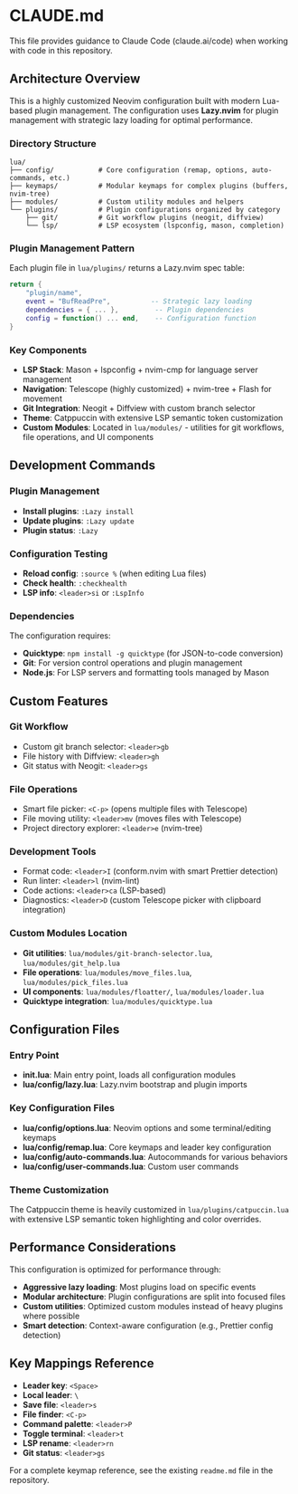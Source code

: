 # CLAUDE.md

This file provides guidance to Claude Code (claude.ai/code) when working with code in this repository.

## Architecture Overview

This is a highly customized Neovim configuration built with modern Lua-based plugin management. The configuration uses **Lazy.nvim** for plugin management with strategic lazy loading for optimal performance.

### Directory Structure

```
lua/
├── config/           # Core configuration (remap, options, auto-commands, etc.)
├── keymaps/          # Modular keymaps for complex plugins (buffers, nvim-tree)
├── modules/          # Custom utility modules and helpers
└── plugins/          # Plugin configurations organized by category
    ├── git/          # Git workflow plugins (neogit, diffview)
    └── lsp/          # LSP ecosystem (lspconfig, mason, completion)
```

### Plugin Management Pattern

Each plugin file in `lua/plugins/` returns a Lazy.nvim spec table:

```lua
return {
    "plugin/name",
    event = "BufReadPre",          -- Strategic lazy loading
    dependencies = { ... },         -- Plugin dependencies
    config = function() ... end,    -- Configuration function
}
```

### Key Components

- **LSP Stack**: Mason + lspconfig + nvim-cmp for language server management
- **Navigation**: Telescope (highly customized) + nvim-tree + Flash for movement
- **Git Integration**: Neogit + Diffview with custom branch selector
- **Theme**: Catppuccin with extensive LSP semantic token customization
- **Custom Modules**: Located in `lua/modules/` - utilities for git workflows, file operations, and UI components

## Development Commands

### Plugin Management

- **Install plugins**: `:Lazy install`
- **Update plugins**: `:Lazy update`
- **Plugin status**: `:Lazy`

### Configuration Testing

- **Reload config**: `:source %` (when editing Lua files)
- **Check health**: `:checkhealth`
- **LSP info**: `<leader>si` or `:LspInfo`

### Dependencies

The configuration requires:

- **Quicktype**: `npm install -g quicktype` (for JSON-to-code conversion)
- **Git**: For version control operations and plugin management
- **Node.js**: For LSP servers and formatting tools managed by Mason

## Custom Features

### Git Workflow

- Custom git branch selector: `<leader>gb`
- File history with Diffview: `<leader>gh`
- Git status with Neogit: `<leader>gs`

### File Operations

- Smart file picker: `<C-p>` (opens multiple files with Telescope)
- File moving utility: `<leader>mv` (moves files with Telescope)
- Project directory explorer: `<leader>e` (nvim-tree)

### Development Tools

- Format code: `<leader>I` (conform.nvim with smart Prettier detection)
- Run linter: `<leader>l` (nvim-lint)
- Code actions: `<leader>ca` (LSP-based)
- Diagnostics: `<leader>D` (custom Telescope picker with clipboard integration)

### Custom Modules Location

- **Git utilities**: `lua/modules/git-branch-selector.lua`, `lua/modules/git_help.lua`
- **File operations**: `lua/modules/move_files.lua`, `lua/modules/pick_files.lua`
- **UI components**: `lua/modules/floatter/`, `lua/modules/loader.lua`
- **Quicktype integration**: `lua/modules/quicktype.lua`

## Configuration Files

### Entry Point

- **init.lua**: Main entry point, loads all configuration modules
- **lua/config/lazy.lua**: Lazy.nvim bootstrap and plugin imports

### Key Configuration Files

- **lua/config/options.lua**: Neovim options and some terminal/editing keymaps
- **lua/config/remap.lua**: Core keymaps and leader key configuration
- **lua/config/auto-commands.lua**: Autocommands for various behaviors
- **lua/config/user-commands.lua**: Custom user commands

### Theme Customization

The Catppuccin theme is heavily customized in `lua/plugins/catpuccin.lua` with extensive LSP semantic token highlighting and color overrides.

## Performance Considerations

This configuration is optimized for performance through:

- **Aggressive lazy loading**: Most plugins load on specific events
- **Modular architecture**: Plugin configurations are split into focused files
- **Custom utilities**: Optimized custom modules instead of heavy plugins where possible
- **Smart detection**: Context-aware configuration (e.g., Prettier config detection)

## Key Mappings Reference

- **Leader key**: `<Space>`
- **Local leader**: `\`
- **Save file**: `<leader>s`
- **File finder**: `<C-p>`
- **Command palette**: `<leader>P`
- **Toggle terminal**: `<leader>t`
- **LSP rename**: `<leader>rn`
- **Git status**: `<leader>gs`

For a complete keymap reference, see the existing `readme.md` file in the repository.

